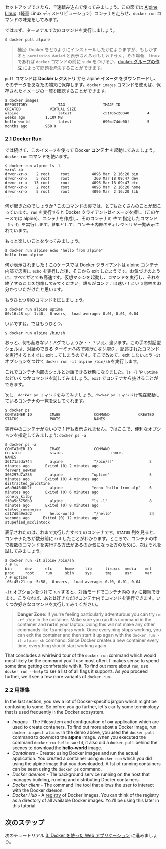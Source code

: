 
セットアップできたら、早速踏み込んで使ってみましょう。この節では <a href="http://www.alpinelinux.org/" target="_blank">Alpine Linux</a>（軽量 Linux ディストリビューション）コンテナを走らせ、`docker run` コマンドの味見をしてみます。

ではまず、ターミナルで次のコマンドを実行しましょう。

```
$ docker pull alpine
```

> 補足: Docker をどのようにインストールしたかによりますが、もしかすると `permission denied` と表示されるかもしれません。その場合、Linux であれば `docker` コマンドの前に `sudo` をつけるか、<a href="http://docs.docker.jp/engine/installation/ubuntulinux.html#docker" target="_blank">docker グループの作成</a> によって問題を解決することができます。

`pull` コマンドは **Docker レジストリ** から alpine **イメージ** をダウンロードし、そのデータをあなたの端末に保存します。`docker images` コマンドを使えば、保存されたイメージの一覧を確認することができます。

```
$ docker images
REPOSITORY              TAG                 IMAGE ID            CREATED             VIRTUAL SIZE
alpine                  latest              c51f86c28340        4 weeks ago         1.109 MB
hello-world             latest              690ed74de00f        5 months ago        960 B
```

### 2.1 Docker Run

では続けて、このイメージを使って Docker **コンテナ** を起動してみましょう。`docker run` コマンドを使います。

```
$ docker run alpine ls -l
total 48
drwxr-xr-x    2 root     root          4096 Mar  2 16:20 bin
drwxr-xr-x    5 root     root           360 Mar 18 09:47 dev
drwxr-xr-x   13 root     root          4096 Mar 18 09:47 etc
drwxr-xr-x    2 root     root          4096 Mar  2 16:20 home
drwxr-xr-x    5 root     root          4096 Mar  2 16:20 lib
......
```

何が起きたのでしょうか？このコマンドの裏では、とてもたくさんのことが起こっています。`run` を実行すると Docker クライアントはイメージを探し（このケースでは alpine）、コンテナを作成し、そのコンテナの *中で* 指定したコマンド（ls -l）を実行します。結果として、コンテナ内部のディレクトリが一覧表示されています。

もっと楽しいことをやってみましょう。

```
$ docker run alpine echo "hello from alpine"
hello from alpine
```

何か表示されました！このケースでは Docker クライアントは alpine コンテナ内部で忠実に `echo` を実行した後、そこから exit したようです。お気づきのように、すべてがとても高速です。仮想マシンを起動し、コマンドを実行し、それを終了することを想像してみてください。誰もがコンテナは速い！という意味をお分かりいただけたと思います。

もうひとつ別のコマンドを試しましょう。

```
$ docker run alpine uptime
00:16:48 up  1:48,  0 users,  load average: 0.00, 0.01, 0.04
```

いいですね。ではもうひとつ。

```
$ docker run alpine /bin/sh
```

おっと、何も起きない！バグでしょうか・・？いえ、違います。この手の対話型シェルは、対話のできる *ターミナル内で実行しない限り* 、記述されたコマンドを実行するとすぐに exit してしまうのです。そこで改めて、exit しないよう `-it` オプションをつけて `docker run -it alpine /bin/sh` を実行します。

これでコンテナ内部のシェルと対話できる状態になりました。`ls -l` や `uptime` などいくつかコマンドを試してみましょう。`exit` でコンテナから抜けることができます。

次に、`docker ps` コマンドをみてみましょう。`docker ps` コマンドは現在起動しているコンテナの一覧を返してくれます。

```
$ docker ps
CONTAINER ID        IMAGE               COMMAND             CREATED             STATUS              PORTS               NAMES
```

実行中のコンテナがないので 1 行も表示されません。ではここで、便利なオプションを指定してみましょう: `docker ps -a`

```
$ docker ps -a
CONTAINER ID        IMAGE               COMMAND                  CREATED             STATUS                      PORTS               NAMES
36171a5da744        alpine              "/bin/sh"                5 minutes ago       Exited (0) 2 minutes ago                        fervent_newton
305297d7a235        alpine             "uptime"                  5 minutes ago       Exited (0) 4 minutes ago                        distracted_goldstine
a6a9d46d0b2f        alpine             "echo 'hello from alp"    6 minutes ago       Exited (0) 6 minutes ago                        lonely_kilby
ff0a5c3750b9        alpine             "ls -l"                   8 minutes ago       Exited (0) 8 minutes ago                        elated_ramanujan
c317d0a9e3d2        hello-world         "/hello"                 34 seconds ago      Exited (0) 12 minutes ago                       stupefied_mcclintock
```

表示されたのはこれまで実行したすべてのコンテナです。`STATUS` 列を見ると、コンテナたちが数分前に exit したことがわかります。ところで、コンテナの中で複数のコマンドを実行する方法があるのか気になった方のために、次はそれを試してみましょう。

```
$ docker run -it alpine /bin/sh
/ # ls
bin      dev      etc      home     lib      linuxrc  media    mnt      proc     root     run      sbin     sys      tmp      usr      var
/ # uptime
 05:45:21 up  5:58,  0 users,  load average: 0.00, 0.01, 0.04
```

`-it` オプションをつけて `run` すると、対話モードでコンテナ内の tty に接続できます。こうなれば、あとは好きなだけコンテナ内でコマンドを実行できます。いくつか好きなコマンドを実行してみてください。

> **Danger Zone**: If you're feeling particularly adventurous you can try `rm -rf /bin` in the container. Make sure you run this command in the container and **not** in your laptop. Doing this will not make any other commands like `ls` and `grep` work. Once everything stops working, you can exit the container and then start it up again with the `docker run -it alpine sh` command. Since Docker creates a new container every time, everything should start working again.

That concludes a whirlwind tour of the `docker run` command which would most likely be the command you'll use most often. It makes sense to spend some time getting comfortable with it. To find out more about `run`, use `docker run --help` to see a list of all flags it supports. As you proceed further, we'll see a few more variants of `docker run`.

### 2.2 用語集

In the last section, you saw a lot of Docker-specific jargon which might be confusing to some. So before you go further, let's clarify some terminology that is used frequently in the Docker ecosystem.

- *Images* - The Filesystem and configuration of our application which are used to create containers. To find out more about a Docker image, run `docker inspect alpine`. In the demo above, you used the `docker pull` command to download the **alpine** image. When you executed the command `docker run hello-world`, it also did a `docker pull` behind the scenes to download the **hello-world** image.
- *Containers* - Created using Docker images and run the actual application. You created a container using `docker run` which you did using the alpine image that you downloaded. A list of running containers can be seen using the `docker ps` command.
- *Docker daemon* - The background service running on the host that manages building, running and distributing Docker containers.
- *Docker client* - The command line tool that allows the user to interact with the Docker daemon.
- *Docker Hub* - A [registry](https://hub.docker.com/explore/) of Docker images. You can think of the registry as a directory of all available Docker images. You'll be using this later in this tutorial.

## 次のステップ

次のチュートリアル [3. Docker を使った Web アプリケーション](/workshop/3) に進みましょう。
